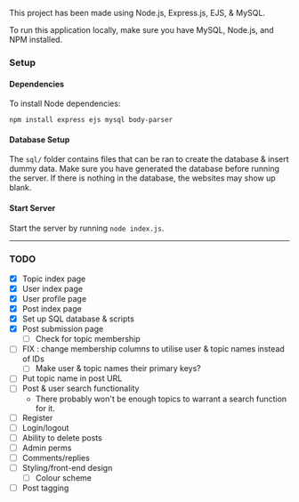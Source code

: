 This project has been made using Node.js, Express.js, EJS, & MySQL.

To run this application locally, make sure you have MySQL, Node.js, and NPM installed.

### Setup

#### Dependencies

To install Node dependencies:

```
npm install express ejs mysql body-parser
```

#### Database Setup

The `sql/` folder contains files that can be ran to create the database & insert dummy data. Make sure you have generated the database before running the server. If there is nothing in the database, the websites may show up blank.

#### Start Server

Start the server by running `node index.js`.

---

### TODO

- [x] Topic index page
- [x] User index page
- [x] User profile page
- [x] Post index page
- [x] Set up SQL database & scripts
- [x] Post submission page
    - [ ] Check for topic membership
- [ ] FIX : change membership columns to utilise user & topic names instead of IDs
    - [ ] Make user & topic names their primary keys? 
- [ ] Put topic name in post URL
- [ ] Post & user search functionality
    - There probably won't be enough topics to warrant a search function for it.
- [ ] Register
- [ ] Login/logout
- [ ] Ability to delete posts
- [ ] Admin perms
- [ ] Comments/replies
- [ ] Styling/front-end design
    - [ ] Colour scheme
- [ ] Post tagging